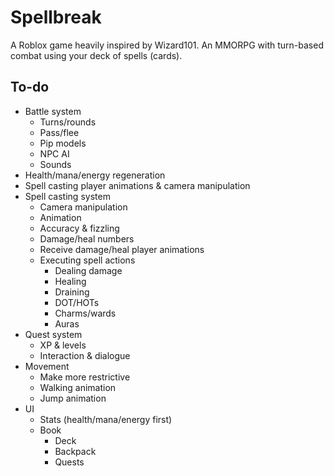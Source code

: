 # Spellbreak

A Roblox game heavily inspired by Wizard101. An MMORPG with turn-based combat using your deck of spells (cards).

## To-do
- Battle system
  - Turns/rounds
  - Pass/flee
  - Pip models
  - NPC AI
  - Sounds
- Health/mana/energy regeneration
- Spell casting player animations & camera manipulation
- Spell casting system
  - Camera manipulation
  - Animation
  - Accuracy & fizzling
  - Damage/heal numbers
  - Receive damage/heal player animations
  - Executing spell actions
    - Dealing damage
    - Healing
    - Draining
    - DOT/HOTs
    - Charms/wards
    - Auras
- Quest system
  - XP & levels
  - Interaction & dialogue
- Movement
  - Make more restrictive
  - Walking animation
  - Jump animation
- UI
  - Stats (health/mana/energy first)
  - Book
    - Deck
    - Backpack
    - Quests